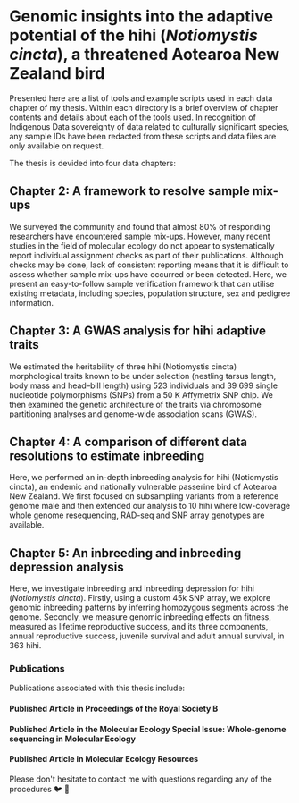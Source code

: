 
# Genomic insights into the adaptive potential of the hihi (*Notiomystis cincta*), a threatened Aotearoa New Zealand bird

Presented here are a list of tools and example scripts used in each data chapter of my thesis. Within each directory is a brief overview of chapter contents and details about each of the tools used. In recognition of Indigenous Data sovereignty of data related to culturally significant species, any sample IDs have been redacted from these scripts and data files are only available on request.


The thesis is devided into four data chapters:

## Chapter 2: A framework to resolve sample mix-ups
We surveyed the community and found that almost 80% of responding researchers have encountered sample mix-ups. However, many recent studies in the field of molecular ecology do not appear to systematically report individual assignment checks as part of their publications. Although checks may be done, lack of consistent reporting means that it is difficult to assess whether sample mix-ups have occurred or been detected. Here, we present an easy-to-follow sample verification framework that can utilise existing metadata, including species, population structure, sex and pedigree information.

## Chapter 3: A GWAS analysis for hihi adaptive traits
We estimated the heritability of three hihi (Notiomystis cincta) morphological traits known to be under selection (nestling tarsus length, body mass and head–bill length) using 523 individuals and 39 699 single nucleotide polymorphisms (SNPs) from a 50 K Affymetrix SNP chip. We then examined the genetic architecture of the traits via chromosome partitioning analyses and genome-wide association scans (GWAS).

## Chapter 4: A comparison of different data resolutions to estimate inbreeding
Here, we performed an in-depth inbreeding analysis for hihi (Notiomystis cincta), an endemic and nationally vulnerable passerine bird of Aotearoa New Zealand. We first focused on subsampling variants from a reference genome male and then extended our analysis to 10 hihi where low-coverage whole genome resequencing, RAD-seq and SNP array genotypes are available. 

## Chapter 5: An inbreeding and inbreeding depression analysis
Here, we investigate inbreeding and inbreeding depression for hihi (*Notiomystis cincta*). Firstly, using a custom 45k SNP array, we explore genomic inbreeding patterns by inferring homozygous segments across the genome. Secondly, we measure genomic inbreeding effects on fitness, measured as lifetime reproductive success, and its three components, annual reproductive success, juvenile survival and adult annual survival, in 363 hihi. 


### Publications
Publications associated with this thesis include: 


#### Published Article in Proceedings of the Royal Society B
#### Published Article in the Molecular Ecology Special Issue: Whole-genome sequencing in Molecular Ecology
#### Published Article in Molecular Ecology Resources



Please don't hesitate to contact me with questions regarding any of the procedures 🐦 💬
